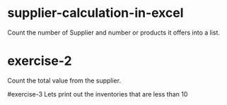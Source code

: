 # supplier-calculation-in-excel
Count the number of Supplier and number or products it offers into a list.

# exercise-2
Count the total value from the supplier.

#exercise-3
Lets print out the inventories that are less than 10
